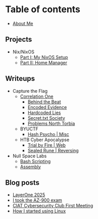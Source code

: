 # Table of contents

* [About Me](README.md)

## Projects
* Nix/NixOS
    * [Part I: My NixOS Setup](projects/nix-nixos/1-my-nixos-setup.md)
    * [Part II: Home Manager](projects/nix-nixos/2-home-manager.md)
## Writeups
* Capture the Flag
    * [Correlation One](writeups/correlation-one-2025/correlation_one.md)
        * [Behind the Beat]()
        * [Encoded Evidence]()
        * [Hardcoded Lies]()
        * [Secret.txt Society]()
        * [Problems North Torbia]()
    * BYUCTF
        * [Hash Psycho | Misc](writeups/byuctf-2025/hash-psycho.md)
    * HTB Cyber Apocalypse
        * [Trial by Fire | Web](writeups/htb-cyber-apocalypse-2025/trial-by-fire.md)
        * [Sealed Rune | Reversing](writeups/htb-cyber-apocalypse-2025/sealed-rune.md)
* Null Space Labs
    * [Bash Scripting](writeups/null-space-labs/bash-scripting.md)
    * [Assembly](writeups/null-space-labs/assembly.md)
## Blog posts
* [LayerOne 2025](blog-posts/layerone-2025.md)
* [I took the AZ-900 exam](blog-posts/az-900-test.md)
* [CIAT Cybersecurity Club First Meeting](blog-posts/ciat-cyber-meeting.md)
* [How I started using Linux](blog-posts/how-i-started-using-linux.md)
